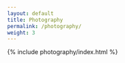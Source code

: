 ```yaml
---
layout: default
title: Photography
permalink: /photography/
weight: 3
---
```


{% include photography/index.html %}